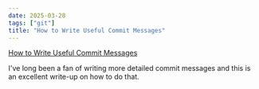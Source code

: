 ```yaml
---
date: 2025-03-28
tags: ["git"]
title: "How to Write Useful Commit Messages"
---
```


[How to Write Useful Commit Messages](https://refactoringenglish.com/chapters/commit-messages/)

I've long been a fan of writing more detailed commit messages and this is an excellent write-up on how to do that.
